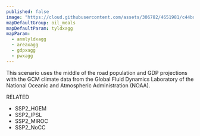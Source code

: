 ```yaml
---
published: false
image: "https://cloud.githubusercontent.com/assets/306782/4651981/c44bd396-54a0-11e4-8fb9-22e9e2bf0ca8.png"
mapDefaultGroup: oil_meals
mapDefaultParam: tyldxagg
mapParam: 
  - anmlyldxagg
  - areaxagg
  - gdpxagg
  - pwxagg
---
```


This scenario uses the middle of the road population and GDP projections with the GCM climate data from the Global Fluid Dynamics Laboratory of the National Oceanic and Atmospheric Administration (NOAA).

RELATED
- SSP2_HGEM
- SSP2_IPSL
- SSP2_MIROC
- SSP2_NoCC